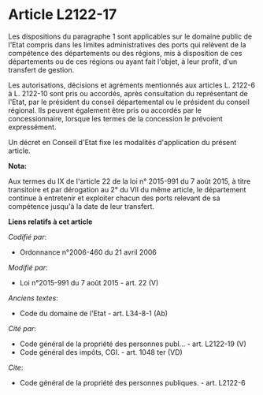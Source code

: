 # Article L2122-17

Les dispositions du paragraphe 1 sont applicables sur le domaine public de l'Etat compris dans les limites administratives
des ports qui relèvent de la compétence des départements ou des régions, mis à disposition de ces départements ou de ces
régions ou ayant fait l'objet, à leur profit, d'un transfert de gestion. 

Les autorisations, décisions et agréments mentionnés aux articles L. 2122-6 à L. 2122-10 sont pris ou accordés, après
consultation du représentant de l'Etat, par le président du conseil départemental ou le président du conseil régional. Ils
peuvent également être pris ou accordés par le concessionnaire, lorsque les termes de la concession le prévoient
expressément. 

Un décret en Conseil d'Etat fixe les modalités d'application du présent article.

**Nota:**

Aux termes du IX de l'article 22 de la loi n° 2015-991 du 7 août 2015, à titre transitoire et par dérogation au 2° du VII du
même article, le département continue à entretenir et exploiter chacun des ports relevant de sa compétence jusqu'à la date de
leur transfert.

**Liens relatifs à cet article**

_Codifié par_:

  - Ordonnance n°2006-460 du 21 avril 2006

_Modifié par_:

  - Loi n°2015-991 du 7 août 2015 - art. 22 (V)

_Anciens textes_:

  - Code du domaine de l'Etat - art. L34-8-1 (Ab)

_Cité par_:

  - Code général de la propriété des personnes publ... - art. L2122-19 (V)
  - Code général des impôts, CGI. - art. 1048 ter (VD)

_Cite_:

  - Code général de la propriété des personnes publiques. - art. L2122-6
